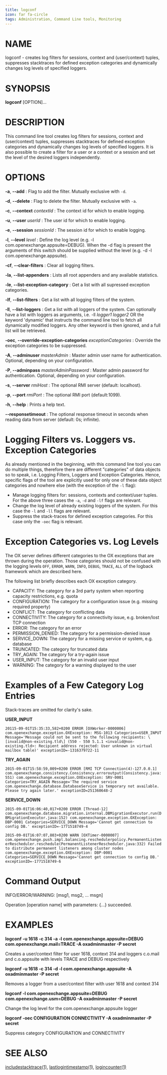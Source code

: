```yaml
---
title: logconf
icon: far fa-circle
tags: Administration, Command Line tools, Monitoring
---
```


# NAME

logconf - creates log filters for sessions, context and (user/context) tuples, suppresses stacktraces for defined exception categories and dynamically changes log levels of specified loggers.

# SYNOPSIS

**logconf** [OPTION]...

# DESCRIPTION

This command line tool creates log filters for sessions, context and (user/context) tuples, suppresses stacktraces for defined exception categories and dynamically changes log levels of specified loggers. It is also possible to create a filter for a user or a context or a session and set the level of the desired loggers independently. 

# OPTIONS

**-a**, **--add**
: Flag to add the filter. Mutually exclusive with `-d`.

**-d**, **--delete**
: Flag to delete the filter. Mutually exclusive with `-a`.

**-c**, **--context** *contextId*
: The context id for which to enable logging.

**-u**, **--user** *userId*
: The user id for which to enable logging.

**-e**, **--session** *sessionId*
: The session id for which to enable logging.

**-l**, **--level** *level*
: Define the log level (e.g. -l com.openexchange.appsuite=DEBUG). When the -d flag is present the arguments of this switch should be supplied without the level (e.g. -d -l com.openexchange.appsuite).

**-cf**, **--clear-filters**
: Clear all logging filters.

**-la**, **--list-appenders**
: Lists all root appenders and any available statistics.

**-le**, **--list-exception-category**
: Get a list with all supressed exception categories.

**-lf**, **--list-filters**
: Get a list with all logging filters of the system.

**-ll**, **--list-loggers**
: Get a list with all loggers of the system. Can optionally have a list with loggers as arguments, i.e. -ll *logger1 logger2* OR the keyword 'dynamic' that instructs the command line tool to fetch all dynamically modified loggers. Any other keyword is then ignored, and a full list will be retrieved.

**-oec**, **--override-exception-categories** *exceptionCategories*
: Override the exception categories to be suppressed.

**-A**, **--adminuser** *masterAdmin*
: Master admin user name for authentication. Optional, depending on your configuration.

**-P**, **--adminpass** *masterAdminPassword*
: Master admin password for authentication. Optional, depending on your configuration.

**-s**, **--server** *rmiHost*
: The optional RMI server (default: localhost).

**-p**, **--port** *rmiPort*
: The optional RMI port (default:1099).

**-h**, **--help**
: Prints a help text.

**--responsetimeout**
: The optional response timeout in seconds when reading data from server (default: 0s; infinite).

# Logging Filters vs. Loggers vs. Exception Categories

As already mentioned in the beginning, with this command line tool you can do multiple things, therefore there are different "categories" of data objects so to speak, i.e. Logging Filters, Loggers and Exception Categories. Hence, specific flags of the tool are explicitly used for only one of these data object categories and nowhere else (with the exception of the `-l` flag):

 * Manage logging filters for: sessions, contexts and context/user tuples. For the above three cases the `-a`, `-d` and `-lf` flags are relevant.
 * Change the log level of already existing loggers of the system. For this case the `-l` and `-ll` flags are relevant.
 * Suppress the stack-traces for defined exception categories. For this case only the `-oec`
  flag is relevant.

# Exception Categories vs. Log Levels

The OX server defines different categories to the OX exceptions that are thrown during the operation. Those categories should not be confused with the logging levels `OFF`, `ERROR`, `WARN`, `INFO`, `DEBUG`, `TRACE`, `ALL` of the logback framework which are described here.

The following list briefly describes each OX exception category.

 - CAPACITY: The category for a 3rd party system when reporting capacity restrictions, e.g. quota
 - CONFIGURATION: The category for a configuration issue (e.g. missing required property)
 - CONFLICT: The category for conflicting data
 - CONNECTIVITY: The category for a connectivity issue, e.g. broken/lost TCP connection
 - ERROR: The category for an error
 - PERMISSION_DENIED: The category for a permission-denied issue
 - SERVICE_DOWN: The category for a missing service or system, e.g. database
 - TRUNCATED: The category for truncated data
 - TRY_AGAIN: The category for a try-again issue
 - USER_INPUT: The category for an invalid user input
 - WARNING: The category for a warning displayed to the user

# Examples of a Few Category Log Entries

Stack-traces are omitted for clarity's sake.

**USER_INPUT**

`20115-09-01T15:35:33,582+0200 ERROR [OXWorker-0000006] com.openexchange.exception.OXException: MSG-1013 Categories=USER_INPUT Message='Message could not be sent to the following recipients: \[invalid@non-existing.tld\] (550 - 550 5.1.1 <invalid@non-existing.tld>: Recipient address rejected: User unknown in virtual mailbox table)' exceptionID=-1316379722-11`

**TRY_AGAIN**

`2015-09-01T15:58:59,009+0200 ERROR [RMI TCP Connection(4)-127.0.0.1] com.openexchange.consistency.Consistency.erroroutput(Consistency.java:551)
com.openexchange.exception.OXException: SRV-0001 Categories=TRY_AGAIN Message='The required service com.openexchange.database.DatabaseService is temporary not available. Please try again later.' exceptionID=251360648-2`

**SERVICE_DOWN**

`2015-09-01T16:06:40,017+0200 ERROR [Thread-12] com.openexchange.database.migration.internal.DBMigrationExecutor.run(DBMigrationExecutor.java:152)
com.openexchange.exception.OXException: DBP-0001 Categories=SERVICE_DOWN Message='Cannot get connection to config DB.' exceptionID=-1771518749-4`

`2015-09-01T16:07:07,803+0200 WARN [OXTimer-0000007] com.openexchange.push.impl.balancing.reschedulerpolicy.PermanentListenerRescheduler.reschedule(PermanentListenerRescheduler.java:332)
Failed to distribute permanent listeners among cluster nodes
com.openexchange.exception.OXException: DBP-0001 Categories=SERVICE_DOWN Message='Cannot get connection to config DB.' exceptionID=-1771518749-6`

# Command Output

INFO/ERROR/WARNING: [msg1, msg2, ... msgn]

Operation [operation name] with parameters: {...} succeeded. 

# EXAMPLES

**logconf -u 1618 -c 314 -a -l com.openexchange.appsuite=DEBUG com.openexchange.mail=TRACE -A oxadminmaster -P secret**

Creates a user/context filter for user 1618, context 314 and loggers c.o.mail and c.o.appsuite with levels TRACE and DEBUG respectively

**logconf -u 1618 -c 314 -d -l com.openexchange.appsuite -A oxadminmaster -P secret**

Removes a logger from a user/context filter with user 1618 and context 314

**logconf -l com.openexchange.appsuite=DEBUG com.openexchange.usm=DEBUG -A oxadminmaster -P secret**

Change the log level for the com.openexchange.appsuite logger

**logconf -oec CONFIGURATION CONNECTIVITY -A oxadminmaster -P secret**

Suppress category CONFIGURATION and CONNECTIVITY

# SEE ALSO

[includestacktrace(1)](includestacktrace), [lastlogintimestamp(1)](lastlogintimestamp), [logincounter(1)](logincounter)